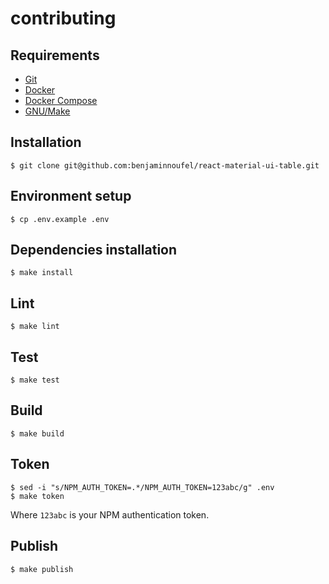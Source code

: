 # contributing

## Requirements

- [Git](https://git-scm.com/)
- [Docker](https://www.docker.com/)
- [Docker Compose](https://docs.docker.com/compose/)
- [GNU/Make](https://www.gnu.org/software/make/)

## Installation

```console
$ git clone git@github.com:benjaminnoufel/react-material-ui-table.git
```

## Environment setup

```console
$ cp .env.example .env
```

## Dependencies installation

```console
$ make install
```

## Lint

```console
$ make lint
```

## Test

```console
$ make test
```

## Build

```console
$ make build
```

## Token

```console
$ sed -i "s/NPM_AUTH_TOKEN=.*/NPM_AUTH_TOKEN=123abc/g" .env
$ make token
```

Where `123abc` is your NPM authentication token.

## Publish

```console
$ make publish
```
